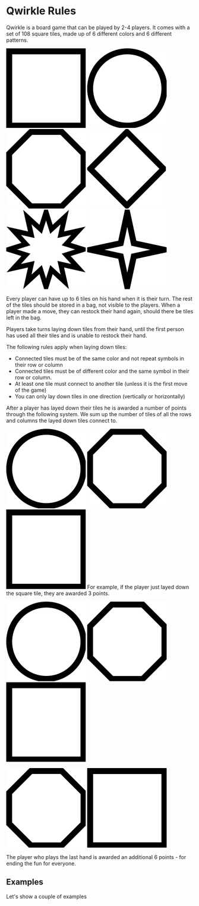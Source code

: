 # Qwirkle Rules

Qwirkle is a board game that can be played by 2-4 players.
It comes with a set of 108 square tiles, made up of 6 different
colors and 6 different patterns.

![Square](/assets/square.svg)
![Circle](/assets/circle.svg)
![Flower](/assets/flower.svg)
![Ocothorb](/assets/octothorb.svg)
![Spiked](/assets/spiked.svg)
![Star](/assets/star.svg)

Every player can have up to 6 tiles on his hand when it is their turn.
The rest of the tiles should be stored in a bag, not visible to the players.
When a player made a move, they can restock their hand again, should there be
tiles left in the bag.

Players take turns laying down tiles from their hand, until the first person
has used all their tiles and is unable to restock their hand.

The following rules apply when laying down tiles:
- Connected tiles must be of the same color and not repeat symbols in their row or column
- Connected tiles must be of different color and the same symbol in their row or column.
- At least one tile must connect to another tile (unless it is the first move of the game)
- You can only lay down tiles in one direction (vertically or horizontally)

After a player has layed down their tiles he is awarded a number of points through
the following system. We sum up the number of tiles of all the rows and columns
the layed down tiles connect to.

![Circle](/assets/circle.svg)
![Flower](/assets/flower.svg)
![Square](/assets/square.svg)
For example, if the player just layed down the square tile, they are awarded 3 points.

![Circle](/assets/circle.svg)
![Flower](/assets/flower.svg)
![Square](/assets/square.svg)

![Flower](/assets/flower.svg)
![Square](/assets/square.svg)

The player who plays the last hand is awarded an additional 6 points - for ending
the fun for everyone.

## Examples

Let's show a couple of examples


